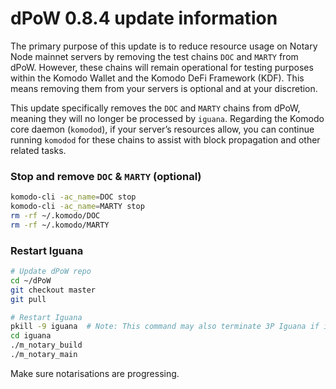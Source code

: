 # dPoW 0.8.4 update information

The primary purpose of this update is to reduce resource usage on Notary Node mainnet servers by removing the test chains `DOC` and `MARTY` from dPoW. However, these chains will remain operational for testing purposes within the Komodo Wallet and the Komodo DeFi Framework (KDF). This means removing them from your servers is optional and at your discretion.

This update specifically removes the `DOC` and `MARTY` chains from dPoW, meaning they will no longer be processed by `iguana`. Regarding the Komodo core daemon (`komodod`), if your server’s resources allow, you can continue running `komodod` for these chains to assist with block propagation and other related tasks.

### Stop and remove `DOC` & `MARTY` (optional)

```bash
komodo-cli -ac_name=DOC stop
komodo-cli -ac_name=MARTY stop
rm -rf ~/.komodo/DOC
rm -rf ~/.komodo/MARTY
```

### Restart Iguana

```bash
# Update dPoW repo
cd ~/dPoW
git checkout master
git pull

# Restart Iguana
pkill -9 iguana  # Note: This command may also terminate 3P Iguana if it is running on the same server.
cd iguana
./m_notary_build
./m_notary_main
```

Make sure notarisations are progressing.


